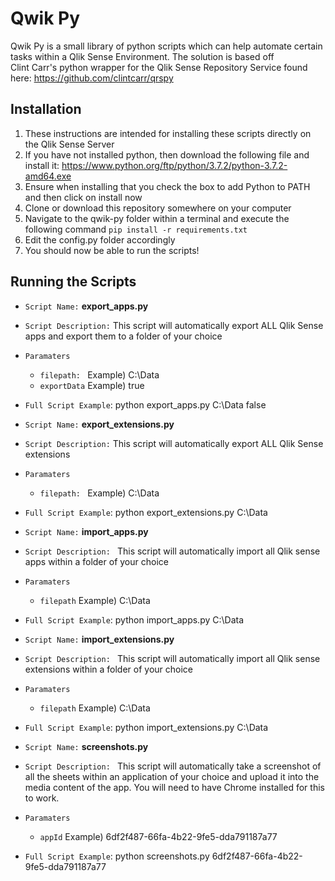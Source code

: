 # Qwik Py
Qwik Py is a small library of python scripts which can help automate certain tasks within a Qlik Sense Environment. The solution is based off   
Clint Carr's python wrapper for the Qlik Sense Repository Service found here: https://github.com/clintcarr/qrspy

## Installation
1. These instructions are intended for installing these scripts directly on the Qlik Sense Server
2. If you have not installed python, then download the following file and install it: https://www.python.org/ftp/python/3.7.2/python-3.7.2-amd64.exe 
3. Ensure when installing that you check the box to add Python to PATH and then click on install now
4. Clone or download this repository somewhere on your computer
5. Navigate to the qwik-py folder within a terminal and execute the following command `pip install -r requirements.txt`
6. Edit the config.py folder accordingly
7. You should now be able to run the scripts!

## Running the Scripts
- `Script Name:` **export_apps.py**
- `Script Description:` This script will automatically export ALL Qlik Sense apps and export them to a folder of your choice
- `Paramaters`
  - `filepath: ` Example) C:\Data
  - `exportData` Example) true
- `Full Script Example`: python export_apps.py C:\Data false



- `Script Name:` **export_extensions.py**
- `Script Description:` This script will automatically export ALL Qlik Sense extensions
- `Paramaters`
  - `filepath: ` Example) C:\Data
- `Full Script Example`: python export_extensions.py C:\Data



- `Script Name:` **import_apps.py**
- `Script Description: ` This script will automatically import all Qlik sense apps within a folder of your choice
- `Paramaters`
  - `filepath` Example) C:\Data
- `Full Script Example`: python import_apps.py C:\Data



- `Script Name:` **import_extensions.py**
- `Script Description: ` This script will automatically import all Qlik sense extensions within a folder of your choice
- `Paramaters`
  - `filepath` Example) C:\Data
- `Full Script Example`: python import_extensions.py C:\Data



- `Script Name:` **screenshots.py**
- `Script Description: ` This script will automatically take a screenshot of all the sheets within an application of your choice and upload it into the media content of the app. You will need to have Chrome installed for this to work.
- `Paramaters`
  - `appId` Example) 6df2f487-66fa-4b22-9fe5-dda791187a77
- `Full Script Example`: python screenshots.py 6df2f487-66fa-4b22-9fe5-dda791187a77